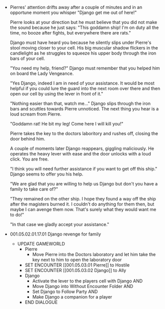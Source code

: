 - Pierres' attention drifts away after a couple of minutes and in an opportune moment you whisper "Django get me out of here!"
  
  Pierre looks at your direction but he must believe that you did not make the sound because he just says: "This goddamn ship! I'm on duty all the time, no booze after fights, but everywhere there are rats."
  
  Django must have heard you because he silently slips under Pierre's stool moving closer to your cell. His big muscular shadow flickers in the candlelight as he struggles to squeeze his upper body through the iron bars of your cell.
  
  "You need my help, friend?" Django must remember that you helped him on board the Lady Vengeance.
  
  "Yes Django, indeed I am in need of your assistance. It would be most helpful if you could lure the guard into the next room over there and then open our cell by using the lever in front of it."
  
  "Nothing easier than that, watch me..." Django slips through the iron bars and scuttles towards Pierre unnoticed. The next thing you hear is a loud scream from Pierre.
  
  "Goddamn rat! He bit my leg! Come here I will kill you!"
  
  Pierre takes the key to the doctors laboritory and rushes off, closing the door behind him.
  
  A couple of moments later Django reappears, giggling maliciously. He operates the heavy lever with ease and the door unlocks with a loud click. You are free.
  
  "I think you will need further assistance if you want to get off this ship." Django seems to offer you his help.
  
  "We are glad that you are willing to help us Django but don't you have a family to take care of?"
  
  "They remained on the other ship. I hope they found a way off the ship after the magisters burned it. I couldn't do anything for them then, but maybe I can avenge them now. That's surely what they would want me to do!"
  
  "In that case we gladly accept your assistance."
- 001.05.02.01.17.01 Django revenge for family
	- UPDATE GAMEWORLD
		- Pierre
			- Move Pierre into the Doctors laboratory and let him take the key next to him to open the laboratory door
		- SET ENCOUNTER [[001.05.03.01 Pierre]] to Hostile
		- SET ENCOUNTER [[001.05.03.02 Django]] to Ally
		- Django
			- Activate the lever to the players cell with Django AND
			- Move Django into Without Encounter Folder AND
			- Set Django to Follow Party AND
			- Make Django a companion for a player
		- END DIALOGUE
